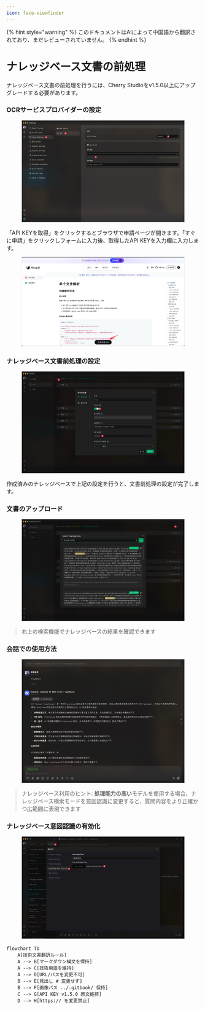 ```yaml
---
icon: face-viewfinder
---
```


{% hint style="warning" %}
このドキュメントはAIによって中国語から翻訳されており、まだレビューされていません。
{% endhint %}

# ナレッジベース文書の前処理

ナレッジベース文書の前処理を行うには、Cherry Studioをv1.5.0以上にアップグレードする必要があります。

### OCRサービスプロバイダーの設定

<figure><img src="../.gitbook/assets/CleanShot 2025-06-03 at 11.50.10@2x (1).jpg" alt=""><figcaption></figcaption></figure>

「API KEYを取得」をクリックするとブラウザで申請ページが開きます。「すぐに申請」をクリックしフォームに入力後、取得したAPI KEYを入力欄に入力します。

<figure><img src="../.gitbook/assets/CleanShot 2025-06-03 at 11.51.55@2x.jpg" alt=""><figcaption></figcaption></figure>

### ナレッジベース文書前処理の設定

<figure><img src="../.gitbook/assets/CleanShot 2025-06-03 at 20.01.03@2x.jpg" alt=""><figcaption></figcaption></figure>

作成済みのナレッジベースで上記の設定を行うと、文書前処理の設定が完了します。

### 文書のアップロード

<figure><img src="../.gitbook/assets/CleanShot 2025-06-03 at 12.01.59@2x.jpg" alt=""><figcaption></figcaption></figure>

> 右上の検索機能でナレッジベースの結果を確認できます

### 会話での使用方法

<figure><img src="../.gitbook/assets/CleanShot 2025-06-03 at 14.11.00@2x.jpg" alt=""><figcaption></figcaption></figure>

> ナレッジベース利用のヒント: **処理能力の高い**モデルを使用する場合、ナレッジベース検索モードを意図認識に変更すると、質問内容をより正確かつ広範囲に表現できます

### ナレッジベース意図認識の有効化

<figure><img src="../.gitbook/assets/CleanShot 2025-06-03 at 14.12.47@2x.jpg" alt=""><figcaption></figcaption></figure>

```mermaid
flowchart TD
    A[技術文書翻訳ルール]
    A --> B[マークダウン構文を保持]
    A --> C[技術用語を維持]
    A --> D[URL/パスを変更不可]
    B --> E[見出し # 変更せず]
    B --> F[画像パス ../.gitbook/ 保持]
    C --> G[API KEY v1.5.0 原文維持]
    D --> H[https:// を変更禁止]
```
